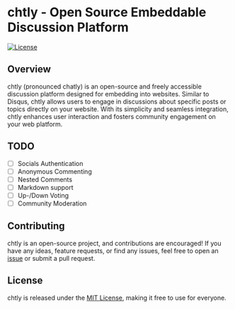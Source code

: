 # chtly - Open Source Embeddable Discussion Platform

[![License](https://img.shields.io/badge/license-MIT-blue.svg)](https://opensource.org/licenses/MIT)

## Overview

chtly (pronounced chatly) is an open-source and freely accessible discussion platform designed for embedding into websites. Similar to Disqus, chtly allows users to engage in discussions about specific posts or topics directly on your website. With its simplicity and seamless integration, chtly enhances user interaction and fosters community engagement on your web platform.

## TODO

- [ ] Socials Authentication
- [ ] Anonymous Commenting
- [ ] Nested Comments
- [ ] Markdown support
- [ ] Up-/Down Voting
- [ ] Community Moderation

## Contributing

chtly is an open-source project, and contributions are encouraged! If you have any ideas, feature requests, or find any issues, feel free to open an [issue](https://github.com/chtly/backend/issues) or submit a pull request.

## License

chtly is released under the [MIT License](LICENSE), making it free to use for everyone.
